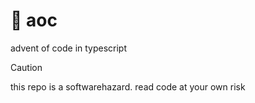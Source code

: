 # 🎄 aoc

advent of code in typescript

> [!CAUTION]
> this repo is a softwarehazard. read code at your own risk
